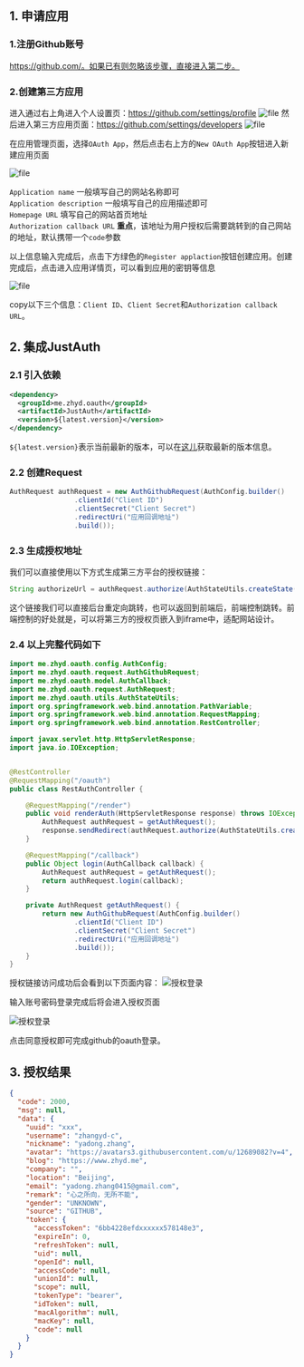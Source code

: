 ## 1. 申请应用

### 1.注册Github账号
https://github.com/。如果已有则忽略该步骤，直接进入第二步。
### 2.创建第三方应用
进入通过右上角进入个人设置页：https://github.com/settings/profile
![file](../_media/oauth/github_01.png)
然后进入第三方应用页面：https://github.com/settings/developers
![file](../_media/oauth/github_02.png)

在应用管理页面，选择`OAuth App`，然后点击右上方的`New OAuth App`按钮进入新建应用页面

![file](../_media/oauth/github_03.png)

`Application name` 一般填写自己的网站名称即可    
`Application description` 一般填写自己的应用描述即可    
`Homepage URL` 填写自己的网站首页地址    
`Authorization callback URL` **重点**，该地址为用户授权后需要跳转到的自己网站的地址，默认携带一个`code`参数  

以上信息输入完成后，点击下方绿色的`Register applaction`按钮创建应用。创建完成后，点击进入应用详情页，可以看到应用的密钥等信息

![file](../_media/oauth/github_04.png)

copy以下三个信息：`Client ID`、`Client Secret`和`Authorization callback URL`。

## 2. 集成JustAuth


### 2.1 引入依赖

```xml
<dependency>
  <groupId>me.zhyd.oauth</groupId>
  <artifactId>JustAuth</artifactId>
  <version>${latest.version}</version>
</dependency>
```

`${latest.version}`表示当前最新的版本，可以在[这儿](https://github.com/justauth/JustAuth/releases)获取最新的版本信息。

### 2.2 创建Request

```java
AuthRequest authRequest = new AuthGithubRequest(AuthConfig.builder()
                .clientId("Client ID")
                .clientSecret("Client Secret")
                .redirectUri("应用回调地址")
                .build());
```

### 2.3 生成授权地址

我们可以直接使用以下方式生成第三方平台的授权链接：
```java
String authorizeUrl = authRequest.authorize(AuthStateUtils.createState());
```
这个链接我们可以直接后台重定向跳转，也可以返回到前端后，前端控制跳转。前端控制的好处就是，可以将第三方的授权页嵌入到iframe中，适配网站设计。


### 2.4 以上完整代码如下

```java
import me.zhyd.oauth.config.AuthConfig;
import me.zhyd.oauth.request.AuthGithubRequest;
import me.zhyd.oauth.model.AuthCallback;
import me.zhyd.oauth.request.AuthRequest;
import me.zhyd.oauth.utils.AuthStateUtils;
import org.springframework.web.bind.annotation.PathVariable;
import org.springframework.web.bind.annotation.RequestMapping;
import org.springframework.web.bind.annotation.RestController;

import javax.servlet.http.HttpServletResponse;
import java.io.IOException;


@RestController
@RequestMapping("/oauth")
public class RestAuthController {

    @RequestMapping("/render")
    public void renderAuth(HttpServletResponse response) throws IOException {
        AuthRequest authRequest = getAuthRequest();
        response.sendRedirect(authRequest.authorize(AuthStateUtils.createState()));
    }

    @RequestMapping("/callback")
    public Object login(AuthCallback callback) {
        AuthRequest authRequest = getAuthRequest();
        return authRequest.login(callback);
    }

    private AuthRequest getAuthRequest() {
        return new AuthGithubRequest(AuthConfig.builder()
                .clientId("Client ID")
                .clientSecret("Client Secret")
                .redirectUri("应用回调地址")
                .build());
    }
}
```
授权链接访问成功后会看到以下页面内容：
![授权登录](../_media/oauth/github_05.png)

输入账号密码登录完成后将会进入授权页面

![授权登录](../_media/oauth/github_06.png)

点击同意授权即可完成github的oauth登录。

## 3. 授权结果

```json
{
  "code": 2000,
  "msg": null,
  "data": {
    "uuid": "xxx",
    "username": "zhangyd-c",
    "nickname": "yadong.zhang",
    "avatar": "https://avatars3.githubusercontent.com/u/12689082?v=4",
    "blog": "https://www.zhyd.me",
    "company": "",
    "location": "Beijing",
    "email": "yadong.zhang0415@gmail.com",
    "remark": "心之所向，无所不能",
    "gender": "UNKNOWN",
    "source": "GITHUB",
    "token": {
      "accessToken": "6bb4228efdxxxxxx578148e3",
      "expireIn": 0,
      "refreshToken": null,
      "uid": null,
      "openId": null,
      "accessCode": null,
      "unionId": null,
      "scope": null,
      "tokenType": "bearer",
      "idToken": null,
      "macAlgorithm": null,
      "macKey": null,
      "code": null
    }
  }
}
```